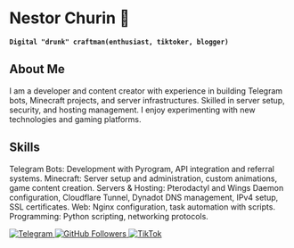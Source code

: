 # Nestor Churin 🍻

**`Digital "drunk" craftman(enthusiast, tiktoker, blogger)`**

## About Me

I am a developer and content creator with experience in building Telegram bots, Minecraft projects, and server infrastructures. Skilled in server setup, security, and hosting management. I enjoy experimenting with new technologies and gaming platforms.

## Skills
Telegram Bots: Development with Pyrogram, API integration and referral systems.
Minecraft: Server setup and administration, custom animations, game content creation.
Servers & Hosting: Pterodactyl and Wings Daemon configuration, Cloudflare Tunnel, Dynadot DNS management, IPv4 setup, SSL certificates.
Web: Nginx configuration, task automation with scripts.
Programming: Python scripting, networking protocols.

<p align="left">
  <!-- Telegram (через Shields.io) -->
  <a href="https://t.me/nestor_churin">
    <img alt="Telegram" title="Subscribe to my Telegram Channel"
         src="https://img.shields.io/badge/Telegram-%40nestor_churin-blue?style=for-the-badge&logo=telegram">
  </a>

  <!-- GitHub Followers -->
  <a href="https://github.com/nestorchurin">
    <img alt="GitHub Followers" title="GitHub Followers"
         src="https://img.shields.io/github/followers/nestorchurin?style=for-the-badge&logo=github">
  </a>

  <!-- TikTok -->
  <a href="https://www.tiktok.com/@nestor_churin">
    <img alt="TikTok" title="Follow me on TikTok"
         src="https://img.shields.io/badge/TikTok-Follow-brightgreen?style=for-the-badge&logo=tiktok">
  </a>
</p>
